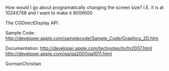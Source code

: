 How would I go about programatically changing the screen size? I.E. it is at 1024X768 and I want to make it 800X600

The CGDirectDisplay API.

Sample Code:
http://developer.apple.com/samplecode/Sample_Code/Graphics_2D.htm

Documentation:
http://developer.apple.com/technotes/tn/tn2007.html
http://developer.apple.com/qa/qa2001/qa1011.html

GormanChristian
